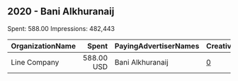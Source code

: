 ## 2020 - Bani Alkhuranaij 
Spent: 588.00
Impressions: 482,443

|OrganizationName|Spent|PayingAdvertiserNames|CreativeUrls|Impressions|Genders|AgeBrackets|CountryCodes|BillingAddresses|CandidateBallotInformation|
|:---|---:|:---|:---|---:|:---|:---|:---|:---|:---|
|Line Company|588.00 USD|Bani Alkhuranaij|[0](https://www.snap.com/political-ads/asset/e992c04f472b438b9e0c2823f447c74fb457f710f7fb17f32e9ef47fa2fc5e39?mediaType=png)|482,443||18+|kuwait|"Shuwaikh Port ,kuwait,31470,KW"|Mobarak Alkhurainaj|
